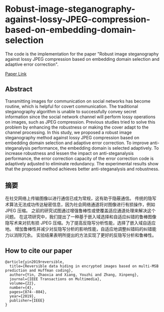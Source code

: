 # Robust-image-steganography-against-lossy-JPEG-compression-based-on-embedding-domain-selection

The code is the implementation for the paper "Robust image steganography against lossy JPEG compression based on embedding domain selection and adaptive error correction".

[Paper Link](https://arxiv.org/pdf/2304.13297.pdf)

## Abstract
Transmitting images for communication on social networks has become routine, which is helpful for covert communication. The traditional steganography algorithm is unable to successfully convey secret information since the social network channel will perform lossy operations on images, such as JPEG compression. Previous studies tried to solve this problem by enhancing the robustness or making the cover adapt to the channel processing. In this study, we proposed a robust image steganography method against lossy JPEG compression based on embedding domain selection and adaptive error correction. To improve anti-steganalysis performance, the embedding domain is selected adaptively. To increase robustness and lessen the impact on anti-steganalysis performance, the error correction capacity of the error correction code is adaptively adjusted to eliminate redundancy. The experimental results show that the proposed method achieves better anti-steganalysis and robustness.

## 摘要
在社交网络上传输图像以进行通信已成为常规，这有助于隐蔽通信。 传统的隐写术算法无法成功传达秘密信息，因为社会网络通道将对图像进行有损操作，例如 JPEG 压缩。 之前的研究试图通过增强鲁棒性或使覆盖适应通道处理来解决这个问题。 在这项研究中，我们提出了一种基于嵌入域选择和自适应纠错的鲁棒图像隐写术来对抗有损 JPEG 压缩。为了提高反隐写分析性能，选择了嵌入域自适应地。 增加鲁棒性并减少对反隐写分析的影响性能，自适应地调整纠错码的纠错能力以消除冗余。 实验结果表明所提出的方法实现了更好的反隐写分析和鲁棒性。

## How to cite our paper
    @article{yin2019reversible,
      title={Reversible data hiding in encrypted images based on multi-MSB prediction and Huffman coding},
      author={Yin, Zhaoxia and Xiang, Youzhi and Zhang, Xinpeng},
      journal={IEEE Transactions on Multimedia},
      volume={22},
      number={4},
      pages={874--884},
      year={2019},
      publisher={IEEE}
    }
